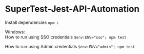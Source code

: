 # SuperTest-Jest-API-Automation

Install dependencies
```npm i```


Windows:
<br>
How to run using SSO credentials
```$env:ENV="sso"; npm test```

How to run using Admin credentials
```$env:ENV="admin"; npm test```
